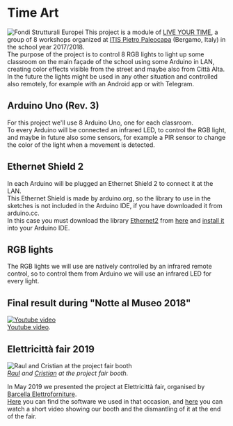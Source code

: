 # Time Art
![Fondi Strutturali Europei](https://i.imgur.com/O4acpw3.png)
This project is a module of [LIVE YOUR TIME](http://poninchiaro.istruzione.it/poninchiaro/progetti/fse/19055/bgtf010003/), a group of 8 workshops organized at [ITIS Pietro Paleocapa](http://www.itispaleocapa.it/) (Bergamo, Italy) in the school year 2017/2018.  
The purpose of the project is to control 8 RGB lights to light up some classroom on the main façade of the school using some Arduino in LAN, creating color effects visible from the street and maybe also from Città Alta.  
In the future the lights might be used in any other situation and controlled also remotely, for example with an Android app or with Telegram.

## Arduino Uno (Rev. 3)
For this project we'll use 8 Arduino Uno, one for each classroom.  
To every Arduino will be connected an infrared LED, to control the RGB light, and maybe in future also some sensors, for example a PIR sensor to change the color of the light when a movement is detected.

## Ethernet Shield 2
In each Arduino will be plugged an Ethernet Shield 2 to connect it at the LAN.  
This Ethernet Shield is made by arduino.org, so the library to use in the sketches is not included in the Arduino IDE, if you have downloaded it from arduino.cc.  
In this case you must download the library [Ethernet2](Ethernet2.zip) from [here](Ethernet2.zip) and [install it](https://www.arduino.cc/en/Guide/Libraries#toc2) into your Arduino IDE.

## RGB lights
The RGB lights we will use are natively controlled by an infrared remote control, so to control them from Arduino we will use an infrared LED for every light.

## Final result during "Notte al Museo 2018"
[![Youtube video](https://i.imgur.com/vUrBrXx.jpg)](https://youtu.be/6DH9gzSgO6w)  
[Youtube video](https://youtu.be/6DH9gzSgO6w).

## Elettricittà fair 2019
![Raul and Cristian at the project fair booth](https://i.imgur.com/6QTJpVN.jpg)  
_[Raul](https://github.com/Raul178) and [Cristian](https://github.com/cristianlivella) at the project fair booth._

In May 2019 we presented the project at Elettricittà fair, organised by [Barcella Elettroforniture](https://www.barcella.it/).  
[Here](link_to_fix) you can find the software we used in that occasion, and [here](https://youtu.be/QmKffknVNF8) you can watch a short video showing our booth and the dismantling of it at the end of the fair.
